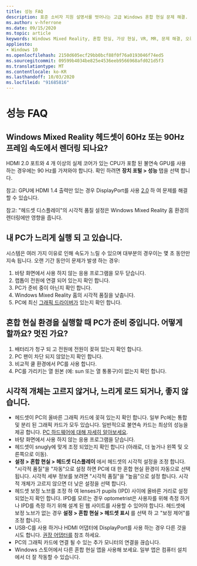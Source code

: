 ```yaml
---
title: 성능 FAQ
description: 표준 소비자 지원 설명서를 벗어나는 고급 Windows 혼합 현실 문제 해결.
ms.author: v-hferrone
ms.date: 09/15/2020
ms.topic: article
keywords: Windows Mixed Reality, 혼합 현실, 가상 현실, VR, MR, 문제 해결, 오류, 도움말, 지원, 성능
appliesto:
- Windows 10
ms.openlocfilehash: 2150d605ecf29bb0bcf88f0f76a0193046f74ed5
ms.sourcegitcommit: 09599b4034be825e4536eeb9566968afd021d5f3
ms.translationtype: MT
ms.contentlocale: ko-KR
ms.lasthandoff: 10/03/2020
ms.locfileid: "91685816"
---
```

# <a name="performance-faqs"></a>성능 FAQ

## <a name="is-my-windows-mixed-reality-headset-rendering-at-60hz-or-90hz-framerate"></a>Windows Mixed Reality 헤드셋이 60Hz 또는 90Hz 프레임 속도에서 렌더링 되나요?

HDMI 2.0 포트와 4 개 이상의 실제 코어가 있는 CPU가 포함 된 불연속 GPU를 사용 하는 경우에는 90 Hz를 가져와야 합니다. 확인 하려면 **장치 포털 > 성능** 탭을 선택 합니다. 

참고: GPU에 HDMI 1.4 출력만 있는 경우 DisplayPort를 사용 [2.0](recommended-adapters-for-windows-mixed-reality-capable-pcs.md) 하 여 문제를 해결할 수 있습니다. 

참고: "헤드셋 디스플레이"의 시각적 품질 설정은 Windows Mixed Reality 홈 환경의 렌더링에만 영향을 줍니다.

## <a name="my-pc-is-running-slowly"></a>내 PC가 느리게 실행 되 고 있습니다.

시스템은 여러 가지 이유로 인해 속도가 느릴 수 있으며 대부분의 경우이는 몇 초 동안만 지속 됩니다. 오랜 기간 동안이 문제가 발생 하는 경우:
1. 바탕 화면에서 사용 하지 않는 응용 프로그램을 모두 닫습니다.
2. 랩톱이 전원에 연결 되어 있는지 확인 합니다.
3. PC가 준비 중이 아닌지 확인 합니다.
4. Windows Mixed Reality 홈의 시각적 품질을 낮춥니다.
5. PC에 최신 [그래픽 드라이버가](other-questions.md#my-graphics-driver-isnt-supported-im-getting-graphics-driver-failure-errors) 있는지 확인 합니다.

## <a name="my-pc-is-warming-up-as-i-run-the-mixed-reality-experiences-how-do-i-keep-it-cool"></a>혼합 현실 환경을 실행할 때 PC가 준비 중입니다. 어떻게 할까요? 멋진 가요?

1. 배터리가 청구 되 고 전원에 전원이 꽂혀 있는지 확인 합니다.
2. PC 팬이 차단 되지 않았는지 확인 합니다.
3. 비교적 쿨 환경에서 PC를 사용 합니다.
4. PC를 가리키는 열 원본 (예: sun 또는 열 통풍구)이 없는지 확인 합니다.

## <a name="my-visuals-are-choppy-load-slowly-or-dont-look-good"></a>시각적 개체는 고르지 않거나, 느리게 로드 되거나, 좋지 않습니다.
* 헤드셋이 PC의 올바른 그래픽 카드에 꽂혀 있는지 확인 합니다. 일부 Pc에는 통합 및 분리 된 그래픽 카드가 모두 있습니다. 일반적으로 불연속 카드는 최상의 성능을 제공 합니다. [PC 하드웨어에 대해 자세히 알아보세요](https://support.microsoft.com/en-us/help/4039260/windows-10-mixed-reality-pc-hardware-guidelines).
* 바탕 화면에서 사용 하지 않는 응용 프로그램을 닫습니다.
* 헤드셋이 snugly에 맞게 조정 되었는지 확인 합니다 (아래로, 더 높거나 왼쪽 및 오른쪽으로 이동).
* **설정 > 혼합 현실 > 헤드셋 디스플레이** 에서 헤드셋의 시각적 설정을 조정 합니다. "시각적 품질"을 "자동"으로 설정 하면 PC에 대 한 혼합 현실 환경이 자동으로 선택 됩니다. 시각적 세부 정보를 보려면 "시각적 품질"을 "높음"으로 설정 합니다. 시각적 개체가 고르지 않으면 더 낮은 설정을 선택 합니다.
* 헤드셋 보정 노브를 조정 하 여 lenses가 pupils (IPD) 사이에 올바른 거리로 설정 되었는지 확인 합니다. IPD를 모르는 경우 optometrist은 사용자를 위해 측정 하거나 IPD를 측정 하기 위해 설계 된 웹 사이트를 사용할 수 있어야 합니다. 헤드셋에 보정 노브가 없는 경우 **설정 > 혼합 현실 > 헤드셋 표시** 를 선택 하 고 "보정 제어"를 조정 합니다.
* USB-C를 사용 하거나 HDMI 어댑터에 DisplayPort를 사용 하는 경우 다른 것을 시도 합니다. [권장 어댑터를](recommended-adapters-for-windows-mixed-reality-capable-pcs.md) 참조 하세요.
* PC의 그래픽 카드에 연결 될 수 있는 추가 모니터의 연결을 끊습니다.
* Windows 스토어에서 다른 혼합 현실 앱을 사용해 보세요. 일부 앱은 컴퓨터 설치에서 더 잘 작동할 수 있습니다.
